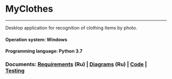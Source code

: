 # MyClothes
____
Desktop application for recognition of clothing items by photo.
#### Operation system: Windows
#### Programming language: Python 3.7
### Documents: [Requirements](https://github.com/widbnudb/MyClothes/blob/master/Documents/Requirments.md) (Ru) | [Diagrams](https://github.com/widbnudb/MyClothes/blob/master/Documents/Diagrams/Diagrams.md) (Ru) | [Code](https://github.com/widbnudb/MyClothes/tree/master/Code) | [Testing](https://github.com/LazuRR/TreeOnDesktop/issues/5)
             


